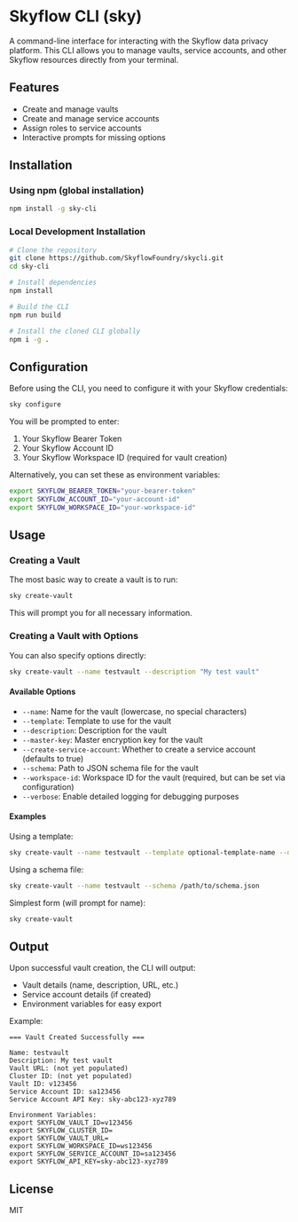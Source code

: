 # Skyflow CLI (sky)

A command-line interface for interacting with the Skyflow data privacy platform. This CLI allows you to manage vaults, service accounts, and other Skyflow resources directly from your terminal.

## Features

- Create and manage vaults
- Create and manage service accounts
- Assign roles to service accounts
- Interactive prompts for missing options

## Installation

### Using npm (global installation)

```bash
npm install -g sky-cli
```

### Local Development Installation

```bash
# Clone the repository
git clone https://github.com/SkyflowFoundry/skycli.git
cd sky-cli

# Install dependencies
npm install

# Build the CLI
npm run build

# Install the cloned CLI globally
npm i -g .
```

## Configuration

Before using the CLI, you need to configure it with your Skyflow credentials:

```bash
sky configure
```

You will be prompted to enter:

1. Your Skyflow Bearer Token
2. Your Skyflow Account ID
3. Your Skyflow Workspace ID (required for vault creation)

Alternatively, you can set these as environment variables:

```bash
export SKYFLOW_BEARER_TOKEN="your-bearer-token"
export SKYFLOW_ACCOUNT_ID="your-account-id"
export SKYFLOW_WORKSPACE_ID="your-workspace-id"
```

## Usage

### Creating a Vault

The most basic way to create a vault is to run:

```bash
sky create-vault
```

This will prompt you for all necessary information.

### Creating a Vault with Options

You can also specify options directly:

```bash
sky create-vault --name testvault --description "My test vault"
```

#### Available Options

- `--name`: Name for the vault (lowercase, no special characters)
- `--template`: Template to use for the vault
- `--description`: Description for the vault
- `--master-key`: Master encryption key for the vault
- `--create-service-account`: Whether to create a service account (defaults to true)
- `--schema`: Path to JSON schema file for the vault
- `--workspace-id`: Workspace ID for the vault (required, but can be set via configuration)
- `--verbose`: Enable detailed logging for debugging purposes

#### Examples

Using a template:

```bash
sky create-vault --name testvault --template optional-template-name --description "Full string description of the vault."
```

Using a schema file:

```bash
sky create-vault --name testvault --schema /path/to/schema.json
```

Simplest form (will prompt for name):

```bash
sky create-vault
```

## Output

Upon successful vault creation, the CLI will output:

- Vault details (name, description, URL, etc.)
- Service account details (if created)
- Environment variables for easy export

Example:

```
=== Vault Created Successfully ===

Name: testvault
Description: My test vault
Vault URL: (not yet populated)
Cluster ID: (not yet populated)
Vault ID: v123456
Service Account ID: sa123456
Service Account API Key: sky-abc123-xyz789

Environment Variables:
export SKYFLOW_VAULT_ID=v123456
export SKYFLOW_CLUSTER_ID=
export SKYFLOW_VAULT_URL=
export SKYFLOW_WORKSPACE_ID=ws123456
export SKYFLOW_SERVICE_ACCOUNT_ID=sa123456
export SKYFLOW_API_KEY=sky-abc123-xyz789
```

## License

MIT
